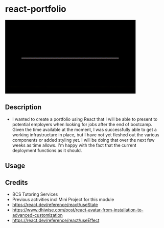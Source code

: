 # react-portfolio

![welcome](./src/assets/am.gif)

## Description

- I wanted to create a portfolio using React that I will be able to present to potential employers when looking for jobs after the end of bootcamp. Given the time available at the moment, I was successfully able to get a working infrastructure in place, but I have not yet fleshed out the various components or added styling yet. I will be doing that over the next few weeks as time allows. I'm happy with the fact that the current deployment functions as it should. 

## Usage


## Credits
- BCS Tutoring Services
- Previous activities incl Mini Project for this module
- https://react.dev/reference/react/useState
- https://www.dhiwise.com/post/react-avatar-from-installation-to-advanced-customization
- https://react.dev/reference/react/useEffect
